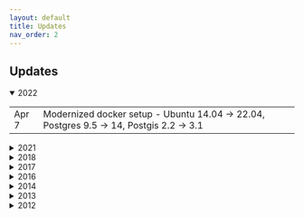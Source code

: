 ```yaml
---
layout: default
title: Updates
nav_order: 2
---
```


## Updates

<details open>
  <summary markdown="span">2022</summary>

|        |   |
|--------|---|
| Apr 7  | Modernized docker setup - Ubuntu 14.04 &rarr; 22.04, Postgres 9.5 &rarr; 14, Postgis 2.2 &rarr; 3.1 |

</details>

<details>
  <summary markdown="span">2021</summary>

|        |   |
|--------|---|
| Jun 27 | Restored legacy SPARQL endpoint and ported website to ghpages |
| Feb 1  | Backend still down due to incompatibilities after server upgrade to Ubuntu 20.04 |
| Jan 7  | Backend down due to server crash (affects SPARQL endpoint and database) |

</details>

<details>
  <summary markdown="span">2018</summary>

|        |   |
|--------|---|
| May 7  | Linked Data interface operation back to normal |
| May 7  | Linked Data interface back to normal after multiple faults and regressions due to moving and upgrading services |

</details>

<details>
  <summary markdown="span">2017</summary>
|        |   |
|--------|---|
| Feb 3  | SPARQL Endpoint and Linked Data operation back to normal |
| Jan 27 | Service temporary down due physically moving the server to a new location. |

</details>

<details>
  <summary markdown="span">2016</summary>

|        |   |
|--------|---|
| Nov 21 | Database back online. Enjoy! |
| Nov 15 | Due to a database upgrade we need to reload the data – REST API estimated to be back online around end of the week |
| Jan 13 | New Open Street Map RDF datasets available online and for download! |

</details>

<details>
  <summary markdown="span">2014</summary>

|         |   |
|---------|---|
| Sept 21 | Completed upgrade to Postgres 9.3 and loaded a fresh LGD database. Please create issues in the git should you experience any problems. New downloads are in the works. |
| Sept 18 | LGD REST-API was down due to long overdue hard- and software upgrades. The SPARQL endpoint was unaffected.

</details>

<details>
  <summary markdown="span">2013</summary>

|        |   |
|--------|---|
| May 13 | New datasets for download available here! Data in the SPARQL endpoint will be updated later. |
| Apr 5  | LinkedGeoData may be temporarily down tonight due to maintenance. |
| Mar 31 | The LinkedGeoData repository moved to GitHub. Look there how you can now convert the data you want yourself! |

</details>

<details>
  <summary markdown="span">2012</summary>

|        |   |
|--------|---|
| Sep 10 | Servers are back online after being down for the week because of moving them to a new location. Also, updated licence statements to ODbL, because we are required to do so – at least according to the OSM wiki |
| Jun 12 | Added a missing index on the way\_tags table |
| Jun 11 | Deployed REST API under `http://linkedgeodata.org/api/3/*`. Updated examples on the website. More tuning for performance needed. |

</details>


